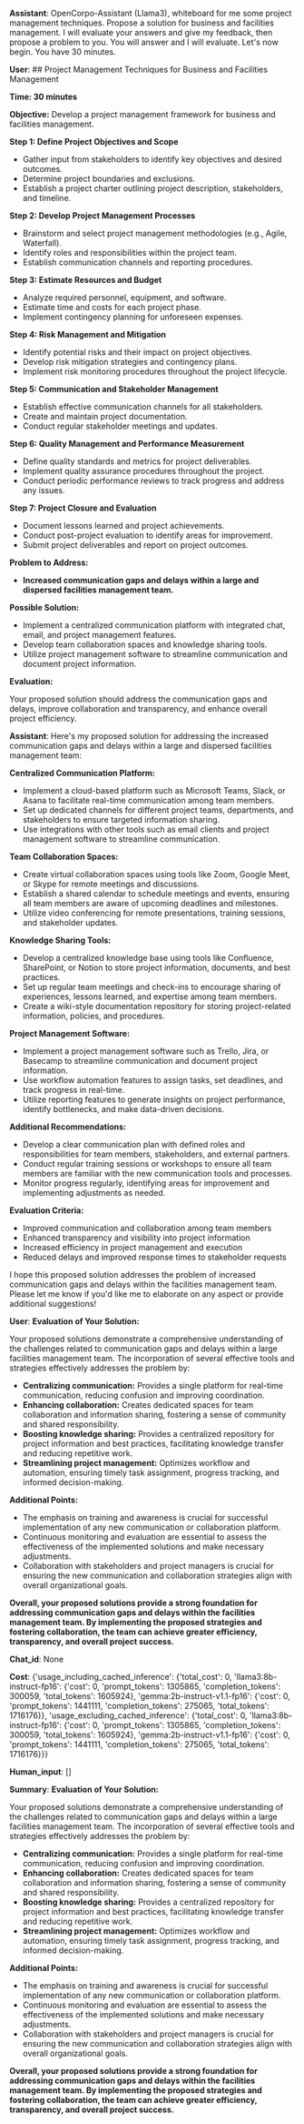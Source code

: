 **Assistant**: OpenCorpo-Assistant (Llama3), whiteboard for me some project management techniques. Propose a solution for business and facilities management. I will evaluate your answers and give my feedback, then propose a problem to you. You will answer and I will evaluate. Let's now begin. You have 30 minutes.

**User**: ## Project Management Techniques for Business and Facilities Management

**Time: 30 minutes**

**Objective:** Develop a project management framework for business and facilities management.

**Step 1: Define Project Objectives and Scope**

* Gather input from stakeholders to identify key objectives and desired outcomes.
* Determine project boundaries and exclusions.
* Establish a project charter outlining project description, stakeholders, and timeline.

**Step 2: Develop Project Management Processes**

* Brainstorm and select project management methodologies (e.g., Agile, Waterfall).
* Identify roles and responsibilities within the project team.
* Establish communication channels and reporting procedures.

**Step 3: Estimate Resources and Budget**

* Analyze required personnel, equipment, and software.
* Estimate time and costs for each project phase.
* Implement contingency planning for unforeseen expenses.

**Step 4: Risk Management and Mitigation**

* Identify potential risks and their impact on project objectives.
* Develop risk mitigation strategies and contingency plans.
* Implement risk monitoring procedures throughout the project lifecycle.

**Step 5: Communication and Stakeholder Management**

* Establish effective communication channels for all stakeholders.
* Create and maintain project documentation.
* Conduct regular stakeholder meetings and updates.

**Step 6: Quality Management and Performance Measurement**

* Define quality standards and metrics for project deliverables.
* Implement quality assurance procedures throughout the project.
* Conduct periodic performance reviews to track progress and address any issues.

**Step 7: Project Closure and Evaluation**

* Document lessons learned and project achievements.
* Conduct post-project evaluation to identify areas for improvement.
* Submit project deliverables and report on project outcomes.

**Problem to Address:**

* **Increased communication gaps and delays within a large and dispersed facilities management team.**

**Possible Solution:**

* Implement a centralized communication platform with integrated chat, email, and project management features.
* Develop team collaboration spaces and knowledge sharing tools.
* Utilize project management software to streamline communication and document project information.

**Evaluation:**

Your proposed solution should address the communication gaps and delays, improve collaboration and transparency, and enhance overall project efficiency.

**Assistant**: Here's my proposed solution for addressing the increased communication gaps and delays within a large and dispersed facilities management team:

**Centralized Communication Platform:**

* Implement a cloud-based platform such as Microsoft Teams, Slack, or Asana to facilitate real-time communication among team members.
* Set up dedicated channels for different project teams, departments, and stakeholders to ensure targeted information sharing.
* Use integrations with other tools such as email clients and project management software to streamline communication.

**Team Collaboration Spaces:**

* Create virtual collaboration spaces using tools like Zoom, Google Meet, or Skype for remote meetings and discussions.
* Establish a shared calendar to schedule meetings and events, ensuring all team members are aware of upcoming deadlines and milestones.
* Utilize video conferencing for remote presentations, training sessions, and stakeholder updates.

**Knowledge Sharing Tools:**

* Develop a centralized knowledge base using tools like Confluence, SharePoint, or Notion to store project information, documents, and best practices.
* Set up regular team meetings and check-ins to encourage sharing of experiences, lessons learned, and expertise among team members.
* Create a wiki-style documentation repository for storing project-related information, policies, and procedures.

**Project Management Software:**

* Implement a project management software such as Trello, Jira, or Basecamp to streamline communication and document project information.
* Use workflow automation features to assign tasks, set deadlines, and track progress in real-time.
* Utilize reporting features to generate insights on project performance, identify bottlenecks, and make data-driven decisions.

**Additional Recommendations:**

* Develop a clear communication plan with defined roles and responsibilities for team members, stakeholders, and external partners.
* Conduct regular training sessions or workshops to ensure all team members are familiar with the new communication tools and processes.
* Monitor progress regularly, identifying areas for improvement and implementing adjustments as needed.

**Evaluation Criteria:**

* Improved communication and collaboration among team members
* Enhanced transparency and visibility into project information
* Increased efficiency in project management and execution
* Reduced delays and improved response times to stakeholder requests

I hope this proposed solution addresses the problem of increased communication gaps and delays within the facilities management team. Please let me know if you'd like me to elaborate on any aspect or provide additional suggestions!

**User**: **Evaluation of Your Solution:**

Your proposed solutions demonstrate a comprehensive understanding of the challenges related to communication gaps and delays within a large facilities management team. The incorporation of several effective tools and strategies effectively addresses the problem by:

* **Centralizing communication:** Provides a single platform for real-time communication, reducing confusion and improving coordination.
* **Enhancing collaboration:** Creates dedicated spaces for team collaboration and information sharing, fostering a sense of community and shared responsibility.
* **Boosting knowledge sharing:** Provides a centralized repository for project information and best practices, facilitating knowledge transfer and reducing repetitive work.
* **Streamlining project management:** Optimizes workflow and automation, ensuring timely task assignment, progress tracking, and informed decision-making.

**Additional Points:**

* The emphasis on training and awareness is crucial for successful implementation of any new communication or collaboration platform.
* Continuous monitoring and evaluation are essential to assess the effectiveness of the implemented solutions and make necessary adjustments.
* Collaboration with stakeholders and project managers is crucial for ensuring the new communication and collaboration strategies align with overall organizational goals.

**Overall, your proposed solutions provide a strong foundation for addressing communication gaps and delays within the facilities management team. By implementing the proposed strategies and fostering collaboration, the team can achieve greater efficiency, transparency, and overall project success.**

**Chat_id**: None

**Cost**: {'usage_including_cached_inference': {'total_cost': 0, 'llama3:8b-instruct-fp16': {'cost': 0, 'prompt_tokens': 1305865, 'completion_tokens': 300059, 'total_tokens': 1605924}, 'gemma:2b-instruct-v1.1-fp16': {'cost': 0, 'prompt_tokens': 1441111, 'completion_tokens': 275065, 'total_tokens': 1716176}}, 'usage_excluding_cached_inference': {'total_cost': 0, 'llama3:8b-instruct-fp16': {'cost': 0, 'prompt_tokens': 1305865, 'completion_tokens': 300059, 'total_tokens': 1605924}, 'gemma:2b-instruct-v1.1-fp16': {'cost': 0, 'prompt_tokens': 1441111, 'completion_tokens': 275065, 'total_tokens': 1716176}}}

**Human_input**: []

**Summary**: **Evaluation of Your Solution:**

Your proposed solutions demonstrate a comprehensive understanding of the challenges related to communication gaps and delays within a large facilities management team. The incorporation of several effective tools and strategies effectively addresses the problem by:

* **Centralizing communication:** Provides a single platform for real-time communication, reducing confusion and improving coordination.
* **Enhancing collaboration:** Creates dedicated spaces for team collaboration and information sharing, fostering a sense of community and shared responsibility.
* **Boosting knowledge sharing:** Provides a centralized repository for project information and best practices, facilitating knowledge transfer and reducing repetitive work.
* **Streamlining project management:** Optimizes workflow and automation, ensuring timely task assignment, progress tracking, and informed decision-making.

**Additional Points:**

* The emphasis on training and awareness is crucial for successful implementation of any new communication or collaboration platform.
* Continuous monitoring and evaluation are essential to assess the effectiveness of the implemented solutions and make necessary adjustments.
* Collaboration with stakeholders and project managers is crucial for ensuring the new communication and collaboration strategies align with overall organizational goals.

**Overall, your proposed solutions provide a strong foundation for addressing communication gaps and delays within the facilities management team. By implementing the proposed strategies and fostering collaboration, the team can achieve greater efficiency, transparency, and overall project success.**

